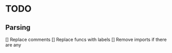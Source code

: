 # TODO

## Parsing
[] Replace comments
[] Replace funcs with labels
[] Remove imports if there are any
